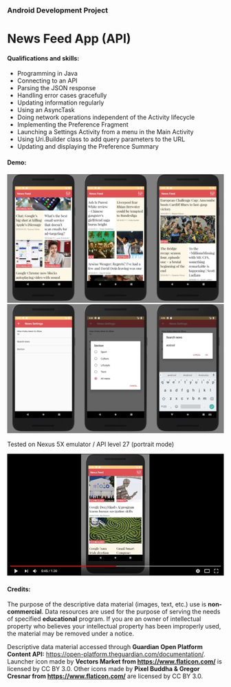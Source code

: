 ### Android Development Project
# News Feed App (API)

#### Qualifications and skills:
- Programming in Java
- Connecting to an API
- Parsing the JSON response
- Handling error cases gracefully
- Updating information regularly
- Using an AsyncTask
- Doing network operations independent of the Activity lifecycle
- Implementing the Preference Fragment
- Launching a Settings Activity from a menu in the Main Activity
- Using Uri.Builder class to add query parameters to the URL
- Updating and displaying the Preference Summary

#### Demo:

![image](https://github.com/evanca/ABND_P6-P7_News-Feed/blob/master/2018-05-12-Android%20Emulator%20-%20Nexus_5X_API_P_5554-A.jpg)
![image](https://github.com/evanca/ABND_P6-P7_News-Feed/blob/master/2018-05-12-Android%20Emulator%20-%20Nexus_5X_API_P_5554-B.jpg)

Tested on Nexus 5X emulator / API level 27 (portrait mode) <br>

[![YouTube](https://github.com/evanca/ABND_P6-P7_News-Feed/blob/master/2018-05-14-ABND%20P7%20News%20Feed%20Stage%20II%20Demo%20-%20YouTube.jpg)](https://www.youtube.com/watch?v=oPbPPzfD5g8)

#### Credits:

The purpose of the descriptive data material (images, text, etc.) use is **non-commercial**. Data resources are used for the purpose of serving the needs of specified **educational** program. If you are an owner of intellectual property who believes your intellectual property has been improperly used, the material may be removed under a notice.

Descriptive data material accessed through **Guardian Open Platform Content API:** https://open-platform.theguardian.com/documentation/.
Launcher icon made by **Vectors Market from https://www.flaticon.com/** is licensed by CC BY 3.0. Other icons made by **Pixel Buddha & Gregor Cresnar from https://www.flaticon.com/** are licensed by CC BY 3.0.
